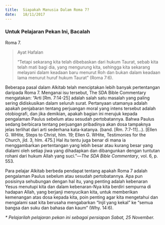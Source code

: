 ```yaml
---
title:  Siapakah Manusia Dalam Roma 7?
date:   18/11/2017
---
```


### Untuk Pelajaran Pekan Ini, Bacalah
Roma 7.

> <p>Ayat Hafalan</p>
> “Tetapi sekarang kita telah dibebaskan dari hukum Taurat, sebab kita telah mati bagi dia, yang mengurung kita, sehingga kita sekarang melayani dalam keadaan baru menurut Roh dan bukan dalam keadaan lama menurut huruf hukum Taurat” (Roma 7:6).

Beberapa pasal dalam Alkitab telah menciptakan lebih banyak pertentangan daripada Roma 7. Menganai isu tersebut, The SDA Bible Commentary mengatakan: “Arti [Rm. 7:14-25] adalah salah satu masalah yang paling sering didiskusikan dalam seluruh surat. Pertanyaan utamanya adalah apakah penjabaran tentang perjuangan moral yang intens tersebut adalah otobiografi, dan jika demikian, apakah bagian ini merujuk kepada pengalaman Paulus sebelum atau sesudah pertobatannya. Bahwa Paulus sedang berbicara tentang perjuangan pribadinya akan dosa tampaknya jelas terlihat dari arti sederhana kata-katanya. (band. [Rm. 7:7-11]…). [Ellen G. WHite, Steps to Christ, hlm. 19; Ellen G. WHite, Testimonies for the Church, jld. 3, hlm. 475.] Hal itu tentu juga benar di mana ia menggambarkan pertentangan yang lebih besar atau kurang besar yang dialami oleh setiap jiwa yang dihadapkan dan dibangunkan dengan tuntutan rohani dari hukum Allah yang suci.”—*The SDA Bible Commentary*, vol. 6, p. 553.

Para pelajar Alkitab berbeda pendapat tentang apakah Roma 7 adalah pengalaman Paulus sebelum atau sesudah pertobatannya. Apa pun posisinya sehubungan dengan hal itu, yang penting adalah kebenaran Yesus menutupi kita dan dalam kebenaran-Nya kita berdiri sempurna di hadapan Allah, yang berjanji menyucikan kita, untuk memberikan kemenangan atas dosa kepada kita, poin penting agar kita mengetahui dan mengalami saat kita berusaha mengabarkan “Injil yang kekal” ke “semua bangsa dan suku dan bahasa dan kaum” (Why. 14:6).

_* Pelajarilah pelajaran pekan ini sebagai persiapan Sabat, 25 November._

